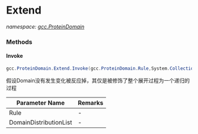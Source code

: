 ﻿# Extend
_namespace: [gcc.ProteinDomain](./index.md)_





### Methods

#### Invoke
```csharp
gcc.ProteinDomain.Extend.Invoke(gcc.ProteinDomain.Rule,System.Collections.Generic.Dictionary{System.String,System.String[]})
```
假设Domain没有发生变化被反应掉，其仅是被修饰了整个展开过程为一个递归的过程

|Parameter Name|Remarks|
|--------------|-------|
|Rule|-|
|DomainDistributionList|-|



